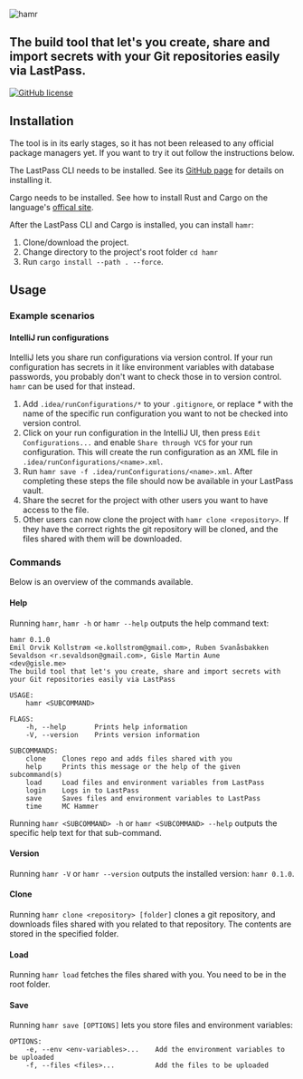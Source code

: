 ![hamr](https://raw.githubusercontent.com/sportradar/hamr/how-to/hamr-logo.png)
## The build tool that let's you create, share and import secrets with your Git repositories easily via LastPass.
[![GitHub license](https://img.shields.io/badge/license-Apache%20License%202.0-blue.svg?style=flat)](http://www.apache.org/licenses/LICENSE-2.0)


## Installation
The tool is in its early stages, so it has not been released to any official package managers yet.
If you want to try it out follow the instructions below. 

The LastPass CLI needs to be installed. 
See its [GitHub page](https://github.com/lastpass/lastpass-cli) for details on installing it.

Cargo needs to be installed. 
See how to install Rust and Cargo on the language's [offical site](https://www.rust-lang.org/tools/install).

After the LastPass CLI and Cargo is installed, you can install `hamr`:
1. Clone/download the project.
2. Change directory to the project's root folder `cd hamr`
3. Run `cargo install --path . --force`.

## Usage

### Example scenarios

#### IntelliJ run configurations
IntelliJ lets you share run configurations via version control.
If your run configuration has secrets in it like environment variables with database passwords, you probably don't want to check those in to version control.
`hamr` can be used for that instead. 
 
 1. Add `.idea/runConfigurations/*` to your `.gitignore`, or replace _*_ with the name of the specific run configuration you want to not be checked into version control.
 2. Click on your run configuration in the IntelliJ UI, then press `Edit Configurations...` and enable `Share through VCS` for your run configuration. 
 This will create the run configuration as an XML file in `.idea/runConfigurations/<name>.xml`. 
 3. Run `hamr save -f .idea/runConfigurations/<name>.xml`. After completing these steps the file should now be available in your LastPass vault.
 4. Share the secret for the project with other users you want to have access to the file.
 5. Other users can now clone the project with `hamr clone <repository>`. 
 If they have the correct rights the git repository will be cloned, and the files shared with them will be downloaded. 

### Commands
Below is an overview of the commands available.

#### Help
Running `hamr`, `hamr -h` or `hamr --help` outputs the help command text:

```
hamr 0.1.0
Emil Orvik Kollstrøm <e.kollstrom@gmail.com>, Ruben Svanåsbakken Sevaldson <r.sevaldson@gmail.com>, Gisle Martin Aune
<dev@gisle.me>
The build tool that let's you create, share and import secrets with your Git repositories easily via LastPass

USAGE:
    hamr <SUBCOMMAND>

FLAGS:
    -h, --help       Prints help information
    -V, --version    Prints version information

SUBCOMMANDS:
    clone    Clones repo and adds files shared with you
    help     Prints this message or the help of the given subcommand(s)
    load     Load files and environment variables from LastPass
    login    Logs in to LastPass
    save     Saves files and environment variables to LastPass
    time     MC Hammer
```

Running `hamr <SUBCOMMAND> -h` or `hamr <SUBCOMMAND> --help` outputs the specific help text for that sub-command.

#### Version
Running `hamr -V` or `hamr --version` outputs the installed version: `hamr 0.1.0`.

#### Clone
Running `hamr clone <repository> [folder]` clones a git repository, and downloads files shared with you related to that repository.
The contents are stored in the specified folder.

#### Load
Running `hamr load` fetches the files shared with you. 
You need to be in the root folder. 

#### Save
Running `hamr save [OPTIONS]` lets you store files and environment variables:

```
OPTIONS:
    -e, --env <env-variables>...    Add the environment variables to be uploaded
    -f, --files <files>...          Add the files to be uploaded
```
